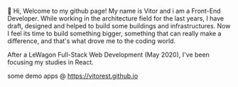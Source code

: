 👋 Hi, Welcome to my github page! My name is Vitor and i am a Front-End Developer. 
While working in the architecture field for the last years, I have draft, designed and helped to build some buildings and infrastructures. Now I feel its time to build something bigger, something that can really make a difference, and that's what drove me to the coding world.

After a LeWagon Full-Stack Web Development (May 2020), I've been focusing my studies in React.

some demo apps @ https://vitorest.github.io

